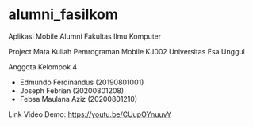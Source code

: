 # alumni_fasilkom

Aplikasi Mobile Alumni Fakultas Ilmu Komputer

Project Mata Kuliah Pemrograman Mobile KJ002
Universitas Esa Unggul

Anggota Kelompok 4
- Edmundo Ferdinandus	(20190801001)
- Joseph Febrian	    (20200801208)
- Febsa Maulana Aziz	(20200801210)

Link Video Demo: https://youtu.be/CUupOYnuuvY
